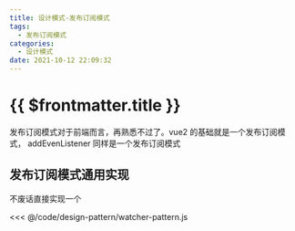 ```yaml
---
title: 设计模式-发布订阅模式
tags:
  - 发布订阅模式
categories:
  - 设计模式
date: 2021-10-12 22:09:32
---
```


# {{ $frontmatter.title }}

发布订阅模式对于前端而言，再熟悉不过了。vue2 的基础就是一个发布订阅模式， addEvenListener 同样是一个发布订阅模式

## 发布订阅模式通用实现

不废话直接实现一个

<<< @/code/design-pattern/watcher-pattern.js
